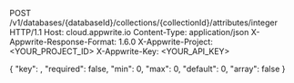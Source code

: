 POST /v1/databases/{databaseId}/collections/{collectionId}/attributes/integer HTTP/1.1
Host: cloud.appwrite.io
Content-Type: application/json
X-Appwrite-Response-Format: 1.6.0
X-Appwrite-Project: &lt;YOUR_PROJECT_ID&gt;
X-Appwrite-Key: &lt;YOUR_API_KEY&gt;

{
  "key": ,
  "required": false,
  "min": 0,
  "max": 0,
  "default": 0,
  "array": false
}
